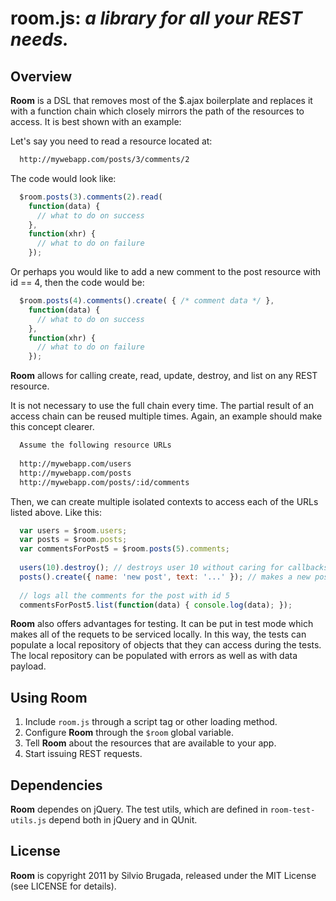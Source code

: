 **room.js**: _a library for all your REST needs._
================================================

Overview
--------

**Room** is a DSL that removes most of the $.ajax boilerplate and
replaces it with a function chain which closely mirrors the path of 
the resources to access. It is best shown with an example:

Let's say you need to read a resource located at:

```html
  http://mywebapp.com/posts/3/comments/2
```

The code would look like:

```javascript
  $room.posts(3).comments(2).read(
    function(data) {
      // what to do on success
    },
    function(xhr) {
      // what to do on failure
    });
```

Or perhaps you would like to add a new comment to the post resource with 
id == 4, then the code would be:

```javascript
  $room.posts(4).comments().create( { /* comment data */ },
    function(data) {
      // what to do on success
    },
    function(xhr) {
      // what to do on failure
    });
```

**Room** allows for calling create, read, update, destroy, and list on any
REST resource.

It is not necessary to use the full chain every time. The partial result
of an access chain can be reused multiple times. Again, an example should
make this concept clearer.

```html
  Assume the following resource URLs
  
  http://mywebapp.com/users
  http://mywebapp.com/posts
  http://mywebapp.com/posts/:id/comments
```

Then, we can create multiple isolated contexts to access each of the URLs
listed above. Like this:

```javascript
  var users = $room.users;
  var posts = $room.posts;
  var commentsForPost5 = $room.posts(5).comments;
  
  users(10).destroy(); // destroys user 10 without caring for callbacks
  posts().create({ name: 'new post', text: '...' }); // makes a new post
  
  // logs all the comments for the post with id 5
  commentsForPost5.list(function(data) { console.log(data); });
```

**Room** also offers advantages for testing. It can be put in test mode
which makes all of the requets to be serviced locally. In this way, the
tests can populate a local repository of objects that they can access
during the tests. The local repository can be populated with errors as
well as with data payload.

Using **Room**
--------------

   1.   Include `room.js` through a script tag or other loading method.
   2.   Configure **Room** through the `$room` global variable.
   3.   Tell **Room** about the resources that are available to your app.
   4.   Start issuing REST requests.
   
Dependencies
------------

**Room** dependes on jQuery. The test utils, which are defined in 
`room-test-utils.js` depend both in jQuery and in QUnit.

License
-------

**Room** is copyright 2011 by Silvio Brugada, released under the MIT License
(see LICENSE for details).